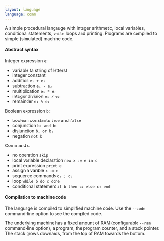 ```yaml
---
layout: language
language: comm
---
```


A simple procedural langauge with integer arithmetic, local variables, conditional
statements, `while` loops and printing. Programs are compiled to simple (simulated)
machine code.

#### Abstract syntax

Integer expression `e`:

* variable (a string of letters)
* integer constant
* addition `e₁ + e₂`
* subtraction `e₁ - e₂`
* multiplication `e₁ * e₂`
* integer division `e₁ / e₂`
* remainder `e₁ % e₂`

Boolean expression `b`:

* boolean constants `true` and `false`
* conjunction `b₁ and b₂`
* disjunction `b₁ or b₂` 
* negation `not b`

Command `c`:

* no operation `skip`
* local variable declaration `new x := e in c`
* print expression `print e`
* assign a varible `x := e`
* sequence commands `c₁ ; c₂`
* loop `while b do c done`
* conditional statement `if b then c₁ else c₂ end`

#### Compilation to machine code

The language is compiled to simplified machine code. Use the `--code` command-line option
to see the compiled code.

The underlying machine has a fixed amount of RAM (configurable `--ram` command-line
option), a program, the program counter, and a stack pointer. The stack grows downards,
from the top of RAM towards the bottom.

